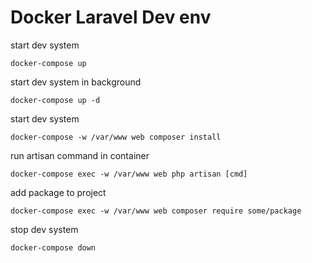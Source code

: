 # Docker Laravel Dev env

start dev system
```
docker-compose up
```

start dev system in background
```
docker-compose up -d
```

start dev system
```
docker-compose -w /var/www web composer install
```


run artisan command in container
```
docker-compose exec -w /var/www web php artisan [cmd]
```

add package to project
```
docker-compose exec -w /var/www web composer require some/package
```

stop dev system
```
docker-compose down
```
